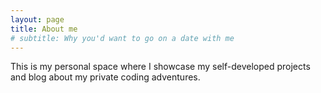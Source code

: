 ```yaml
---
layout: page
title: About me
# subtitle: Why you'd want to go on a date with me
---
```

This is my personal space where I showcase my self-developed projects and blog about my private coding adventures.

<!-- To be honest, I'm having some trouble remembering right now, so why don't you just watch [my movie](https://en.wikipedia.org/wiki/The_Princess_Bride_%28film%29) and it will answer **all** your questions. -->
